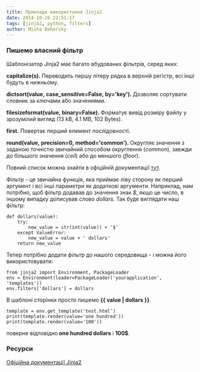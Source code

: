 ```yaml
---
title: Приклади використання Jinja2
date: 2014-10-26 22:51:17
tags: [jinja2, python, filters]
author: Misha Behersky
---
```


<h3>Пишемо власний фільтр</h3>

<p>Шаблонізатор Jinja2 має багато вбудованих фільтрів, серед яких:</p>

<p><strong>capitalize(s).&nbsp;</strong>Переводить першу літеру рядка в верхній регістр, всі інші будуть в нижньому.</p>

<p><strong>dictsort(value,&nbsp;case_sensitive=False,&nbsp;by=&#39;key&#39;).&nbsp;</strong>Дозволяє сортувати словник за ключами або значеннями.</p>

<p><strong>filesizeformat(value,&nbsp;binary=False).&nbsp;</strong>Форматує вивід розміру файлу у зрозумілий вигляд (13 kB, 4.1 MB, 102 Bytes).</p>

<p><strong>first.</strong> Повертає перший елемент послідовності.</p>

<p><strong>round(value,&nbsp;precision=0,&nbsp;method=&#39;common&#39;).&nbsp;</strong>Округляє значення з заданою точністю звичайний способом округлення (<em>common</em>), завжди до більшого значення (<em>ceil</em>) або до меншого (<em>floor</em>).</p>

<p>Повний список можна знайти в офіційній документації <a href="http://jinja.pocoo.org/docs/dev/templates/#list-of-builtin-filters" target="_blank">тут</a>.</p>

<p>Фільтр - це звичайна функція, яка приймає ліву сторону як перший аргумент і всі інші параметри як додаткові аргументи. Наприклад, нам потрібно, щоб фільтр додавав до значення знак&nbsp;<em>$</em>, якщо це число, в іншому випадку дописував слово <em>dollars</em>. Так буде виглядати наш фільтр:</p>

<pre>
<code class="language-python">def dollars(value):
    try:
        new_value = str(int(value)) + '$'
    except ValueError:
        new_value = value + ' dollars'
    return new_value</code></pre>

<p>Тепер потрібно додати фільтр до нашого середовища - і можна його використовувати:</p>

<pre>
<code class="language-python">from jinja2 import Environment, PackageLoader
env = Environment(loader=PackageLoader('yourapplication', 'templates'))
env.filters['dollars'] = dollars</code></pre>

<p>В шаблоні сторінки просто пишемо&nbsp;<strong>{{ value | dollars }}</strong>.&nbsp;</p>

<pre>
<code class="language-python">template = env.get_template('test.html')
print(template.render(value='one hundred'))
print(template.render(value='100'))</code></pre>

<p>поверне відповідно<strong>&nbsp;one hundred dollars</strong> і <strong>100$</strong>.</p>

<h3>Ресурси</h3>

<p><a href="http://jinja.pocoo.org/docs/dev/api/" target="_blank">Офіційна документації Jinja2</a></p>